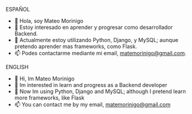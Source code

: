ESPAÑOL
- 👋 Hola, soy Mateo Morinigo
- 👀 Estoy interesado en aprender y progresar como desarrollador Backend.
- 🌱 Actualmente estoy utilizando Python, Django, y MySQL; aunque pretendo aprender mas frameworks, como Flask.
- 📫 Podes contactarme mediante mi email, matemorinigo@gmail.com.

ENGLISH
- 👋 Hi, Im Mateo Morinigo
- 👀 Im interested in learn and progress as a Backend developer
- 🌱 Now Im using Python, Django and MySQL; although I pretend learn more frameworks, like Flask
- 📫 You can contact me by my email, matemorinigo@gmail.com
